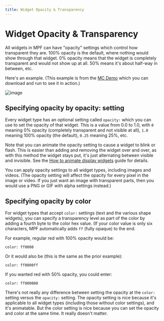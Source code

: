 ```yaml
---
title: Widget Opacity & Transparency
---
```


# Widget Opacity & Transparency


All widgets in MPF can have "opacity" settings which control how
transparent they are. 100% opacity is the default, where nothing would
show through that widget. 0% opacity means that the widget is completely
transparent and would not show up at all. 50% means it's about half-way
in between, etc.

Here's an example. (This example is from the
[MC Demo](../../examples/mc_demo.md) which
you can download and run to see it in action.)

![image](../../images/opacity_example.png)

## Specifying opacity by opacity: setting

Every widget type has an optional setting called `opacity:` which you
can use to set the opacity of that widget. This is a value from 0.0 to
1.0, with `0` meaning 0% opacity (completely transparent and not visible
at all), `1.0` meaning 100% opacity (the default), `0.25` meaning 25%,
etc.

Note that you can animate the opacity setting to cause a widget to blink
or flash. This is easier than adding and removing the widget over and
over, as with this method the widget stays put, it's just alternating
between visible and invisible. See the [How to animate display widgets](animation.md) guide for details.

You can apply opacity settings to all widget types, including images and
videos. (The opacity setting will affect the opacity for every pixel in
the image or video. If you just want an image with transparent parts,
then you would use a PNG or GIF with alpha settings instead.)

## Specifying opacity by color

For widget types that accept `color:` settings (text and the various
shape widgets), you can specify a transparency level as part of the
color by adding a fourth byte to the color hex value. (If your color
value is only six characters, MPF automatically adds `ff` (fully opaque)
to the end.

For example, regular red with 100% opacity would be:

    color: ff0000

Or it would also be (this is the same as the prior example):

    color: ff0000ff

If you wanted red with 50% opacity, you could enter:

    color: ff000080

There's not really any difference between setting the opacity at the
`color:` setting versus the `opacity:` setting. The opacity setting is
nice because it's applicable to all widget types (including those
without color settings), and it's animatable. But the color setting is
nice because you can set the opacity and color at the same time. It
really doesn't matter.
